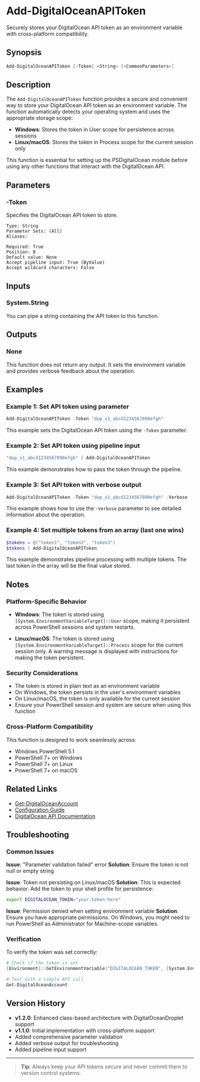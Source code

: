 # Add-DigitalOceanAPIToken

Securely stores your DigitalOcean API token as an environment variable with cross-platform compatibility.

## Synopsis

```powershell
Add-DigitalOceanAPIToken [-Token] <String> [<CommonParameters>]
```

## Description

The `Add-DigitalOceanAPIToken` function provides a secure and convenient way to store your DigitalOcean API token as an environment variable. The function automatically detects your operating system and uses the appropriate storage scope:

- **Windows**: Stores the token in User scope for persistence across sessions
- **Linux/macOS**: Stores the token in Process scope for the current session only

This function is essential for setting up the PSDigitalOcean module before using any other functions that interact with the DigitalOcean API.

## Parameters

### -Token

Specifies the DigitalOcean API token to store.

```
Type: String
Parameter Sets: (All)
Aliases: 

Required: True
Position: 0
Default value: None
Accept pipeline input: True (ByValue)
Accept wildcard characters: False
```

## Inputs

### System.String

You can pipe a string containing the API token to this function.

## Outputs

### None

This function does not return any output. It sets the environment variable and provides verbose feedback about the operation.

## Examples

### Example 1: Set API token using parameter

```powershell
Add-DigitalOceanAPIToken -Token "dop_v1_abcd1234567890efgh"
```

This example sets the DigitalOcean API token using the `-Token` parameter.

### Example 2: Set API token using pipeline input

```powershell
"dop_v1_abcd1234567890efgh" | Add-DigitalOceanAPIToken
```

This example demonstrates how to pass the token through the pipeline.

### Example 3: Set API token with verbose output

```powershell
Add-DigitalOceanAPIToken -Token "dop_v1_abcd1234567890efgh" -Verbose
```

This example shows how to use the `-Verbose` parameter to see detailed information about the operation.

### Example 4: Set multiple tokens from an array (last one wins)

```powershell
$tokens = @("token1", "token2", "token3")
$tokens | Add-DigitalOceanAPIToken
```

This example demonstrates pipeline processing with multiple tokens. The last token in the array will be the final value stored.

## Notes

### Platform-Specific Behavior

- **Windows**: The token is stored using `[System.EnvironmentVariableTarget]::User` scope, making it persistent across PowerShell sessions and system restarts.

- **Linux/macOS**: The token is stored using `[System.EnvironmentVariableTarget]::Process` scope for the current session only. A warning message is displayed with instructions for making the token persistent.

### Security Considerations

- The token is stored in plain text as an environment variable
- On Windows, the token persists in the user's environment variables
- On Linux/macOS, the token is only available for the current session
- Ensure your PowerShell session and system are secure when using this function

### Cross-Platform Compatibility

This function is designed to work seamlessly across:
- Windows PowerShell 5.1
- PowerShell 7+ on Windows
- PowerShell 7+ on Linux
- PowerShell 7+ on macOS

## Related Links

- [Get-DigitalOceanAccount](Get-DigitalOceanAccount)
- [Configuration Guide](Configuration)
- [DigitalOcean API Documentation](https://docs.digitalocean.com/reference/api/)

## Troubleshooting

### Common Issues

**Issue**: "Parameter validation failed" error
**Solution**: Ensure the token is not null or empty string

**Issue**: Token not persisting on Linux/macOS
**Solution**: This is expected behavior. Add the token to your shell profile for persistence:
```bash
export DIGITALOCEAN_TOKEN="your-token-here"
```

**Issue**: Permission denied when setting environment variable
**Solution**: Ensure you have appropriate permissions. On Windows, you might need to run PowerShell as Administrator for Machine-scope variables.

### Verification

To verify the token was set correctly:

```powershell
# Check if the token is set
[Environment]::GetEnvironmentVariable("DIGITALOCEAN_TOKEN", [System.EnvironmentVariableTarget]::User)

# Test with a simple API call
Get-DigitalOceanAccount
```

## Version History

- **v1.2.0**: Enhanced class-based architecture with DigitalOceanDroplet support
- **v1.1.0**: Initial implementation with cross-platform support
- Added comprehensive parameter validation
- Added verbose output for troubleshooting
- Added pipeline input support

---

> **Tip**: Always keep your API tokens secure and never commit them to version control systems.
